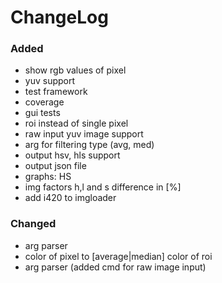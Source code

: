 ChangeLog
==========

### Added
 - show rgb values of pixel
 - yuv support
 - test framework
 - coverage
 - gui tests
 - roi instead of single pixel
 - raw input yuv image support
 - arg for filtering type (avg, med)
 - output hsv, hls support
 - output json file
 - graphs: HS
 - img factors h,l and s difference in [%]
 - add i420 to imgloader

### Changed
 - arg parser
 - color of pixel to [average|median] color of roi
 - arg parser (added cmd for raw image input)
